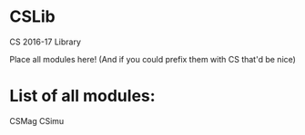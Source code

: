 # CSLib
CS 2016-17 Library

Place all modules here!
(And if you could prefix them with CS that'd be nice)

# List of all modules:
CSMag
CSimu
